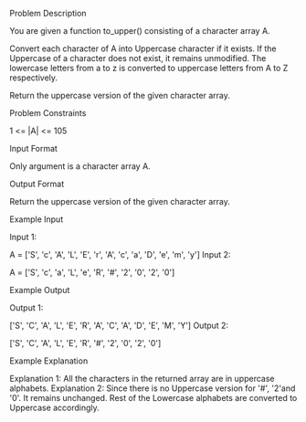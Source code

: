 Problem Description

You are given a function to_upper() consisting of a character array A.

Convert each character of A into Uppercase character if it exists. If the Uppercase of a character does not exist, it remains unmodified.
The lowercase letters from a to z is converted to uppercase letters from A to Z respectively.

Return the uppercase version of the given character array.

Problem Constraints

1 <= |A| <= 105

Input Format

Only argument is a character array A.

Output Format

Return the uppercase version of the given character array.

Example Input

Input 1:

A = ['S', 'c', 'A', 'L', 'E', 'r', 'A', 'c', 'a', 'D', 'e', 'm', 'y']
Input 2:

A = ['S', 'c', 'a', 'L', 'e', 'R', '#', '2', '0', '2', '0']

Example Output

Output 1:

['S', 'C', 'A', 'L', 'E', 'R', 'A', 'C', 'A', 'D', 'E', 'M', 'Y']
Output 2:

['S', 'C', 'A', 'L', 'E', 'R', '#', '2', '0', '2', '0']

Example Explanation

Explanation 1:
All the characters in the returned array are in uppercase alphabets.
Explanation 2:
Since there is no Uppercase version for '#', '2'and '0'. It remains unchanged.
Rest of the Lowercase alphabets are converted to Uppercase accordingly.
